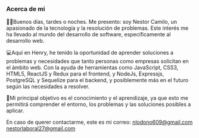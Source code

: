### Acerca de mi
🧑🏽Buenos días, tardes o noches. Me presento: soy Nestor Camilo, un apasionado de la tecnología y la resolución de problemas. Este interés me ha llevado al mundo del desarrollo de software, específicamente al desarrollo web.

💻Aquí en Henry, he tenido la oportunidad de aprender soluciones a problemas y necesidades que tanto personas como empresas solicitan en el ámbito web. Con la ayuda de herramientas como JavaScript, CSS3, HTML5, ReactJS y Redux para el frontend, y NodeJs, Expressjs, PostgreSQL y Sequelize para el backend, y posiblemente más en el futuro según las necesidades a resolver. 

🏁Mi principal objetivo es el conocimiento y el aprendizaje, ya que esto me permitirá comprender el entorno, los problemas y las soluciones posibles a aplicar.

En caso de querer contactarme, este es mi correo:
nlodono609@gmail.com
nestorlaboral27@gmail.com
<!--
**Nestor00056/Nestor00056** is a ✨ _special_ ✨ repository because its `README.md` (this file) appears on your GitHub profile.

Here are some ideas to get you started:

- 🔭 I’m currently working on ...
- 🌱 I’m currently learning ...
- 👯 I’m looking to collaborate on ...
- 🤔 I’m looking for help with ...
- 💬 Ask me about ...
- 📫 How to reach me: ...
- 😄 Pronouns: ...
- ⚡ Fun fact: ...
-->
